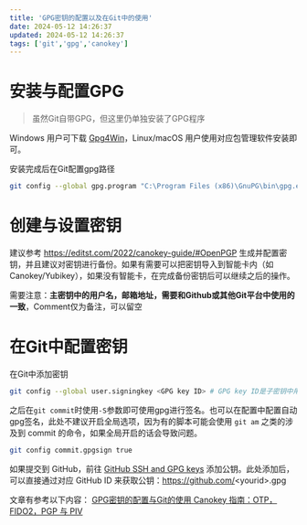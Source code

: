 ```yaml
---
title: 'GPG密钥的配置以及在Git中的使用'
date: 2024-05-12 14:26:37
updated: 2024-05-12 14:26:37
tags: ['git','gpg','canokey']
---
```



# 安装与配置GPG
> 虽然Git自带GPG，但这里仍单独安装了GPG程序

Windows 用户可下载 [Gpg4Win](https://gpg4win.org/download.html)，Linux/macOS 用户使用对应包管理软件安装即可。

安装完成后在Git配置gpg路径
```bash
git config --global gpg.program "C:\Program Files (x86)\GnuPG\bin\gpg.exe"
```

# 创建与设置密钥
建议参考 <https://editst.com/2022/canokey-guide/#OpenPGP> 生成并配置密钥，并且建议对密钥进行备份。如果有需要可以把密钥导入到智能卡内（如Canokey/Yubikey），如果没有智能卡，在完成备份密钥后可以继续之后的操作。

需要注意：**主密钥中的用户名，邮箱地址，需要和Github或其他Git平台中使用的一致**，Comment仅为备注，可以留空

# 在Git中配置密钥
在Git中添加密钥
```bash
git config --global user.signingkey <GPG key ID> # GPG key ID是子密钥中用于签名的密钥
```
之后在`git commit`时使用`-S`参数即可使用gpg进行签名。也可以在配置中配置自动gpg签名，此处不建议开启全局选项，因为有的脚本可能会使用 `git am` 之类的涉及到 commit 的命令，如果全局开启的话会导致问题。
```bash
git config commit.gpgsign true
```
如果提交到 GitHub，前往 [GitHub SSH and GPG keys](https://github.com/settings/keys) 添加公钥。此处添加后，可以直接通过对应 GitHub ID 来获取公钥：https://github.com/<yourid\>.gpg


文章有参考以下内容：
[GPG密钥的配置与Git的使用
](https://kiyamou.github.io/2019/06/06/git-use-0/)
[Canokey 指南：OTP，FIDO2，PGP 与 PIV
](https://editst.com/2022/canokey-guide)